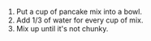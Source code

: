 1. Put a cup of pancake mix into a bowl.
2. Add 1/3 of water for every cup of mix.
3. Mix up until it's not chunky.
